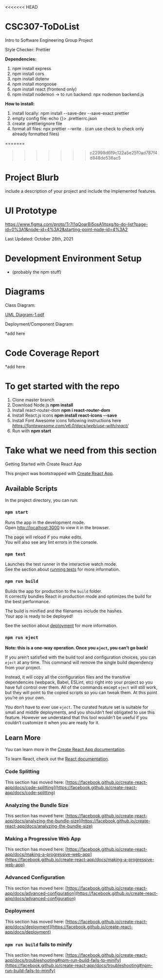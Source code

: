 <<<<<<< HEAD
# CSC307-ToDoList

Intro to Software Engineering Group Project

Style Checker: Prettier

**Dependencies:**

1. npm install express
2. npm install cors
3. npm install dotenv
4. npm install mongoose
5. npm install react (frontend only)
6. npm install nodemon -> to run backend: npx nodemon backend.js

**How to install:**

1. install locally: npm install --save-dev --save-exact prettier
2. empty config file: echo {}> .prettierrc.json
3. create .prettierignore file
4. format all files: npx prettier --write . (can use check to check only already formatted files)

=======
>>>>>>> c22998d6f9c122a5e25f0ad787f4d848de536ac5
# Project Blurb

include a description of your project and
include the implemented features.

# UI Prototype

https://www.figma.com/proto/Tr7I1qQoarBi5osA1itqxg/to-do-list?page-id=0%3A1&node-id=4%3A2&starting-point-node-id=4%3A2

Last Updated: October 28th, 2021

# Development Environment Setup

- (probably the npm stuff)

# Diagrams

Class Diagram:

[UML Diagram-1.pdf](https://github.com/evelyntr/CSC307-ToDoList/files/7621659/UML.Diagram-1.pdf)

Deployment/Component Diagram:

\*add here

# Code Coverage Report

\*add here

# To get started with the repo

1. Clone master branch
2. Download Node.js **npm install**
3. Install react-router-dom **npm i react-router-dom**
4. Install React.js icons **npm install react-icons --save**
5. Install Font Awesome icons following instructions here _https://fontawesome.com/v6.0/docs/web/use-with/react/_
6. Run with **npm start**

# Take what we need from this section

Getting Started with Create React App

This project was bootstrapped with [Create React App](https://github.com/facebook/create-react-app).

## Available Scripts

In the project directory, you can run:

### `npm start`

Runs the app in the development mode.\
Open [http://localhost:3000](http://localhost:3000) to view it in the browser.

The page will reload if you make edits.\
You will also see any lint errors in the console.

### `npm test`

Launches the test runner in the interactive watch mode.\
See the section about [running tests](https://facebook.github.io/create-react-app/docs/running-tests) for more information.

### `npm run build`

Builds the app for production to the `build` folder.\
It correctly bundles React in production mode and optimizes the build for the best performance.

The build is minified and the filenames include the hashes.\
Your app is ready to be deployed!

See the section about [deployment](https://facebook.github.io/create-react-app/docs/deployment) for more information.

### `npm run eject`

**Note: this is a one-way operation. Once you `eject`, you can’t go back!**

If you aren’t satisfied with the build tool and configuration choices, you can `eject` at any time. This command will remove the single build dependency from your project.

Instead, it will copy all the configuration files and the transitive dependencies (webpack, Babel, ESLint, etc) right into your project so you have full control over them. All of the commands except `eject` will still work, but they will point to the copied scripts so you can tweak them. At this point you’re on your own.

You don’t have to ever use `eject`. The curated feature set is suitable for small and middle deployments, and you shouldn’t feel obligated to use this feature. However we understand that this tool wouldn’t be useful if you couldn’t customize it when you are ready for it.

## Learn More

You can learn more in the [Create React App documentation](https://facebook.github.io/create-react-app/docs/getting-started).

To learn React, check out the [React documentation](https://reactjs.org/).

### Code Splitting

This section has moved here: [https://facebook.github.io/create-react-app/docs/code-splitting](https://facebook.github.io/create-react-app/docs/code-splitting)

### Analyzing the Bundle Size

This section has moved here: [https://facebook.github.io/create-react-app/docs/analyzing-the-bundle-size](https://facebook.github.io/create-react-app/docs/analyzing-the-bundle-size)

### Making a Progressive Web App

This section has moved here: [https://facebook.github.io/create-react-app/docs/making-a-progressive-web-app](https://facebook.github.io/create-react-app/docs/making-a-progressive-web-app)

### Advanced Configuration

This section has moved here: [https://facebook.github.io/create-react-app/docs/advanced-configuration](https://facebook.github.io/create-react-app/docs/advanced-configuration)

### Deployment

This section has moved here: [https://facebook.github.io/create-react-app/docs/deployment](https://facebook.github.io/create-react-app/docs/deployment)

### `npm run build` fails to minify

This section has moved here: [https://facebook.github.io/create-react-app/docs/troubleshooting#npm-run-build-fails-to-minify](https://facebook.github.io/create-react-app/docs/troubleshooting#npm-run-build-fails-to-minify)
